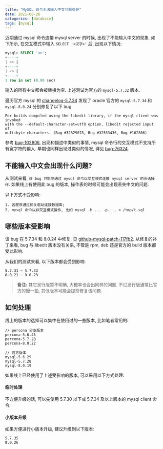 ```yaml
---
title: "MySQL 命令无法输入中文问题处理"
date: 2021-08-26
catogories: [database]
tags: [mysql]
---
```


近期通过 mysql 命令连接 mysql server 的时候, 出现了不能输入中文的现象, 如下所示, 在交互模式中输入 `SELECT '<汉字>'` 后, 出现以下情况:
```sql
mysql> SELECT '<>';
+----+
| <> |
+----+
| <> |
+----+
1 row in set (0.00 sec)
```
输入的所有中文都会被替换为空. 上述测试为官方的 `mysql-5.7.32` 版本. 

遍历官方 mysql 的 [changelog-5.7.34](https://docs.oracle.com/cd/E17952_01/mysql-5.7-relnotes-en/news-5-7-34.html) 发现了 oracle 官方的 `mysql-5.7.34` 和 `mysql-8.0.24` 分别修复了以下 bug
```
For builds compiled using the libedit library, if the mysql client was invoked 
with the --default-character-set=utf8 option, libedit rejected input of 
multibyte characters. (Bug #32329078, Bug #32583436, Bug #102806)
```

参考 [bug-102806](https://bugs.mysql.com/bug.php?id=102806), 出现和描述中类似的事情, mysql 命令行的交互模式不支持所有宽字符的输入. 早期也同样出现过类似的情况, 详见 [bug-76324](https://bugs.mysql.com/bug.php?id=76324).

## 不能输入中文会出现什么问题?

从测试来看, `该 bug 只影响通过 mysql 命令以交互模式连接 mysql server 的会话操作`. 如果线上有使用此 bug 的版本, 操作表的时候可能会出现丢失中文的问题.

以下方式不受影响:
```
1. 各程序通过相关驱动连接数据库;
2. mysql 命令以非交互模式操作, 比如 mysql -h ... -p.... < /tmp/t.sql
```

## 哪些版本受影响

该 bug 在 5.7.34 和 8.0.24 中修复, 见 [github-mysql-patch-117fb2](https://github.com/mysql/mysql-server/commit/117fb22aaddbf916f81fad1d7eab7995a4a28601). 从修复的补丁来看, bug 与 libedit 版本没有关系, 不管是 rpm, deb 还是官方的 build 版本都受此影响.

从我们的测试来看, 以下版本都会受到影响:
```
5.7.31 ~ 5.7.33
8.0.21 ~ 8.0.23
```

> **备注:** 其它发行版暂不明确, 大概率也会出同样的问题, 不过发行版通常比官方的慢一拍, 其低版本可能会提前修复该问题.


## 如何处理

线上的版本的选择可以集中在使用过的一些版本, 比如笔者常用的:
```
// percona 分支版本
percona-5.6.45
percona-5.7.28
percona-8.0.22

// 官方版本
mysql-5.6.29
mysql-5.7.28
mysql-8.0.19
```

如果线上已经使用了上述受影响的版本, 可以采用以下方式处理:

#### 临时处理

不方便升级的话, 可以先使用 5.7.30 以下或 5.7.34 及以上版本的 mysql client 命令;

#### 小版本升级

如果方便进行小版本升级, 建议升级到以下版本:
```
5.7.35
8.0.26
```
